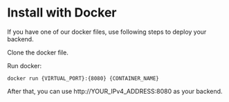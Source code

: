 # Install with Docker
If you have one of our docker files, use following steps to deploy your backend.

Clone the docker file.

Run docker:
```
docker run {VIRTUAL_PORT}:{8080} {CONTAINER_NAME}
```

After that, you can use http://YOUR_IPv4_ADDRESS:8080 as your backend.